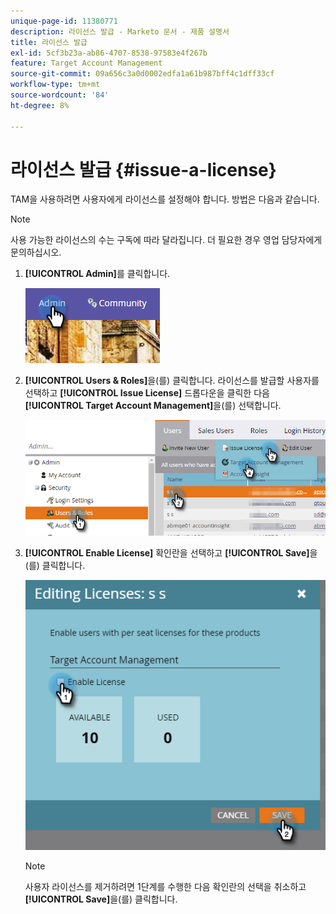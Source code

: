 ```yaml
---
unique-page-id: 11380771
description: 라이선스 발급 - Marketo 문서 - 제품 설명서
title: 라이선스 발급
exl-id: 5cf3b23a-ab86-4707-8538-97583e4f267b
feature: Target Account Management
source-git-commit: 09a656c3a0d0002edfa1a61b987bff4c1dff33cf
workflow-type: tm+mt
source-wordcount: '84'
ht-degree: 8%

---
```


# 라이선스 발급 {#issue-a-license}

TAM을 사용하려면 사용자에게 라이선스를 설정해야 합니다. 방법은 다음과 같습니다.

>[!NOTE]
>
>사용 가능한 라이선스의 수는 구독에 따라 달라집니다. 더 필요한 경우 영업 담당자에게 문의하십시오.

1. **[!UICONTROL Admin]**&#x200B;를 클릭합니다.

   ![](assets/issue-a-license-1.png)

1. **[!UICONTROL Users & Roles]**&#x200B;을(를) 클릭합니다. 라이선스를 발급할 사용자를 선택하고 **[!UICONTROL Issue License]** 드롭다운을 클릭한 다음 **[!UICONTROL Target Account Management]**&#x200B;을(를) 선택합니다.

   ![](assets/issue-a-license-2.png)

1. **[!UICONTROL Enable License]** 확인란을 선택하고 **[!UICONTROL Save]**&#x200B;을(를) 클릭합니다.

   ![](assets/issue-a-license-3.png)

   >[!NOTE]
   >
   >사용자 라이선스를 제거하려면 1단계를 수행한 다음 확인란의 선택을 취소하고 **[!UICONTROL Save]**&#x200B;을(를) 클릭합니다.
